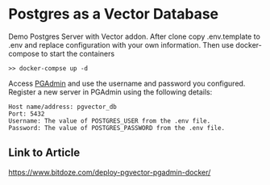 # Postgres as a Vector Database

Demo Postgres Server with Vector addon. After clone copy .env.template to .env and replace
configuration with your own information. Then use docker-compose to start the containers
```
>> docker-compse up -d
```
Access [PGAdmin](http://localhost:5016) and use the username and password you configured.
Register a new server in PGAdmin using the following details:
```
Host name/address: pgvector_db
Port: 5432
Username: The value of POSTGRES_USER from the .env file.
Password: The value of POSTGRES_PASSWORD from the .env file.
```

## Link to Article
https://www.bitdoze.com/deploy-pgvector-pgadmin-docker/
